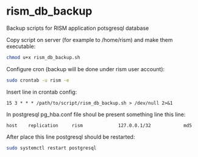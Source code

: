 # rism_db_backup
Backup scripts for RISM application potsgresql database

Copy script on server (for example to /home/rism) and make them executable:
```bash
chmod u+x rism_db_backup.sh
```
Configure cron (backup will be done under rism user account):
```bash
sudo crontab -u rism -e
```
Insert line in crontab config:
```
15 3 * * * /path/to/script/rism_db_backup.sh > /dev/null 2>&1
```
In postgresql pg_hba.conf file shoul be present something line this line:
```
host    replication     rism             127.0.0.1/32            md5
```
After place this line postgresql should be restarted:
```bash
sudo systemctl restart postgresql
```
